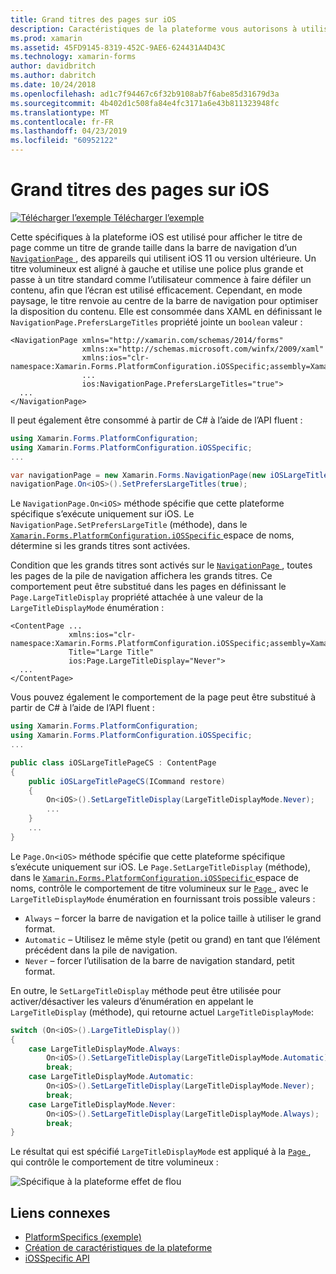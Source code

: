 ```yaml
---
title: Grand titres des pages sur iOS
description: Caractéristiques de la plateforme vous autorisons à utiliser les fonctionnalités qui est disponible uniquement sur une plateforme spécifique, sans avoir à implémenter des convertisseurs personnalisés ou des effets. Cet article explique comment utiliser la plateforme spécifique à iOS qui affiche le titre de la page sous la forme d’un titre de grande taille dans la barre de navigation d’un NavigationPage.
ms.prod: xamarin
ms.assetid: 45FD9145-8319-452C-9AE6-624431A4D43C
ms.technology: xamarin-forms
author: davidbritch
ms.author: dabritch
ms.date: 10/24/2018
ms.openlocfilehash: ad1c7f94467c6f32b9108ab7f6abe85d31679d3a
ms.sourcegitcommit: 4b402d1c508fa84e4fc3171a6e43b811323948fc
ms.translationtype: MT
ms.contentlocale: fr-FR
ms.lasthandoff: 04/23/2019
ms.locfileid: "60952122"
---
```

# <a name="large-page-titles-on-ios"></a>Grand titres des pages sur iOS

[![Télécharger l’exemple](~/media/shared/download.png) Télécharger l’exemple](https://developer.xamarin.com/samples/xamarin-forms/userinterface/platformspecifics/)

Cette spécifiques à la plateforme iOS est utilisé pour afficher le titre de page comme un titre de grande taille dans la barre de navigation d’un [ `NavigationPage` ](xref:Xamarin.Forms.NavigationPage), des appareils qui utilisent iOS 11 ou version ultérieure. Un titre volumineux est aligné à gauche et utilise une police plus grande et passe à un titre standard comme l’utilisateur commence à faire défiler un contenu, afin que l’écran est utilisé efficacement. Cependant, en mode paysage, le titre renvoie au centre de la barre de navigation pour optimiser la disposition du contenu. Elle est consommée dans XAML en définissant le `NavigationPage.PrefersLargeTitles` propriété jointe un `boolean` valeur :

```xaml
<NavigationPage xmlns="http://xamarin.com/schemas/2014/forms"
                xmlns:x="http://schemas.microsoft.com/winfx/2009/xaml"
                xmlns:ios="clr-namespace:Xamarin.Forms.PlatformConfiguration.iOSSpecific;assembly=Xamarin.Forms.Core"
                ...
                ios:NavigationPage.PrefersLargeTitles="true">
  ...
</NavigationPage>
```

Il peut également être consommé à partir de C# à l’aide de l’API fluent :

```csharp
using Xamarin.Forms.PlatformConfiguration;
using Xamarin.Forms.PlatformConfiguration.iOSSpecific;
...

var navigationPage = new Xamarin.Forms.NavigationPage(new iOSLargeTitlePageCS());
navigationPage.On<iOS>().SetPrefersLargeTitles(true);
```

Le `NavigationPage.On<iOS>` méthode spécifie que cette plateforme spécifique s’exécute uniquement sur iOS. Le `NavigationPage.SetPrefersLargeTitle` (méthode), dans le [ `Xamarin.Forms.PlatformConfiguration.iOSSpecific` ](xref:Xamarin.Forms.PlatformConfiguration.iOSSpecific) espace de noms, détermine si les grands titres sont activées.

Condition que les grands titres sont activés sur le [ `NavigationPage` ](xref:Xamarin.Forms.NavigationPage), toutes les pages de la pile de navigation affichera les grands titres. Ce comportement peut être substitué dans les pages en définissant le `Page.LargeTitleDisplay` propriété attachée à une valeur de la `LargeTitleDisplayMode` énumération :

```xaml
<ContentPage ...
             xmlns:ios="clr-namespace:Xamarin.Forms.PlatformConfiguration.iOSSpecific;assembly=Xamarin.Forms.Core"
             Title="Large Title"
             ios:Page.LargeTitleDisplay="Never">
  ...
</ContentPage>
```

Vous pouvez également le comportement de la page peut être substitué à partir de C# à l’aide de l’API fluent :

```csharp
using Xamarin.Forms.PlatformConfiguration;
using Xamarin.Forms.PlatformConfiguration.iOSSpecific;
...

public class iOSLargeTitlePageCS : ContentPage
{
    public iOSLargeTitlePageCS(ICommand restore)
    {
        On<iOS>().SetLargeTitleDisplay(LargeTitleDisplayMode.Never);
        ...
    }
    ...
}
```

Le `Page.On<iOS>` méthode spécifie que cette plateforme spécifique s’exécute uniquement sur iOS. Le `Page.SetLargeTitleDisplay` (méthode), dans le [ `Xamarin.Forms.PlatformConfiguration.iOSSpecific` ](xref:Xamarin.Forms.PlatformConfiguration.iOSSpecific) espace de noms, contrôle le comportement de titre volumineux sur le [ `Page` ](xref:Xamarin.Forms.Page), avec le `LargeTitleDisplayMode` énumération en fournissant trois possible valeurs :

- `Always` – forcer la barre de navigation et la police taille à utiliser le grand format.
- `Automatic` – Utilisez le même style (petit ou grand) en tant que l’élément précédent dans la pile de navigation.
- `Never` – forcer l’utilisation de la barre de navigation standard, petit format.

En outre, le `SetLargeTitleDisplay` méthode peut être utilisée pour activer/désactiver les valeurs d’énumération en appelant le `LargeTitleDisplay` (méthode), qui retourne actuel `LargeTitleDisplayMode`:

```csharp
switch (On<iOS>().LargeTitleDisplay())
{
    case LargeTitleDisplayMode.Always:
        On<iOS>().SetLargeTitleDisplay(LargeTitleDisplayMode.Automatic);
        break;
    case LargeTitleDisplayMode.Automatic:
        On<iOS>().SetLargeTitleDisplay(LargeTitleDisplayMode.Never);
        break;
    case LargeTitleDisplayMode.Never:
        On<iOS>().SetLargeTitleDisplay(LargeTitleDisplayMode.Always);
        break;
}
```

Le résultat qui est spécifié `LargeTitleDisplayMode` est appliqué à la [ `Page` ](xref:Xamarin.Forms.Page), qui contrôle le comportement de titre volumineux :

![](page-large-title-images/large-title.png "Spécifique à la plateforme effet de flou")

## <a name="related-links"></a>Liens connexes

- [PlatformSpecifics (exemple)](https://developer.xamarin.com/samples/xamarin-forms/userinterface/platformspecifics/)
- [Création de caractéristiques de la plateforme](~/xamarin-forms/platform/platform-specifics/index.md#creating-platform-specifics)
- [iOSSpecific API](xref:Xamarin.Forms.PlatformConfiguration.iOSSpecific)
